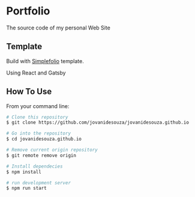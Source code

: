 # Portfolio 

The source code of my personal Web Site

## Template 

Build with [Simplefolio](https://github.com/cobidev/gatsby-simplefolio) template.

Using React and Gatsby

## How To Use 

From your command line:

```bash
# Clone this repository
$ git clone https://github.com/jovanidesouza/jovanidesouza.github.io

# Go into the repository
$ cd jovanidesouza.github.io

# Remove current origin repository
$ git remote remove origin

# Install dependecies
$ npm install

# run development server
$ npm run start

```
